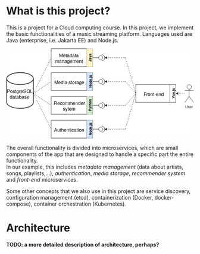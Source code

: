 # What is this project?
This is a project for a Cloud computing course. In this project, we implement the basic functionalities of a music streaming platform. Languages used are Java (enterprise, i.e. Jakarta EE) and Node.js.  

<img src="img/overview.png" />

The overall functionality is divided into microservices, which are small components of the app that are designed to handle a specific part the entire functionality.  
In our example, this includes *metadata management* (data about artists, songs, playlists,...), *authentication*, *media storage*, *recommender system* and *front-end* microservices.

Some other concepts that we also use in this project are service discovery, configuration management (etcd), containerization (Docker, docker-compose), container orchestration (Kubernetes).

# Architecture
**TODO: a more detailed description of architecture, perhaps?**
